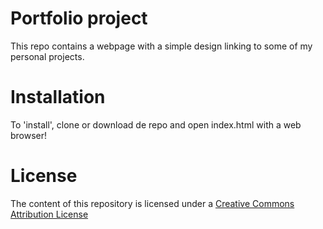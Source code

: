# Portfolio project
This repo contains a webpage with a simple design linking to some of my personal projects.

# Installation
To 'install', clone or download de repo and open index.html with a web browser!

# License
The content of this repository is licensed under a [Creative Commons Attribution License](https://creativecommons.org/licenses/by/3.0/us/)